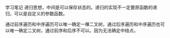 
学习笔记
递归思想，中间是可以保存状态的。递归的实现不一定要原函数的递归，可以是自定义的参数函数。

通过前序遍历和中序遍历可以唯一确定一棵二叉树，通过后序遍历和中序遍历也可以唯一确定二叉树，通过前序和后序不可以。因为无法确定中结点。
